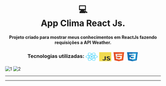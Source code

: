 <h1 align="center">
  💻<br>App Clima React Js.
</h1>

<h4 align="center">
  Projeto criado para mostrar meus conhecimentos em ReactJs fazendo requisições a API Weather.
 </h4>

<div align="center">
    <h3>Tecnologias utilizadas: 
    <img align="center" alt="react" height="30" width="40" src="https://raw.githubusercontent.com/devicons/devicon/master/icons/react/react-original.svg">
    <img align="center" alt="JavaSript" height="30" width="40" src="https://raw.githubusercontent.com/devicons/devicon/master/icons/javascript/javascript-original.svg">
    <img align="center" alt="ricardo-HTML" height="30" width="40" src="https://raw.githubusercontent.com/devicons/devicon/master/icons/html5/html5-original.svg">
    <img align="center" alt="ricardo-CSS" height="30" width="40" src="https://raw.githubusercontent.com/devicons/devicon/master/icons/css3/css3-original.svg"></h3>
</div>


![1](https://user-images.githubusercontent.com/95720726/154856377-21fc9e1e-7c0a-4c4a-aa93-eb6b121be603.png)
![2](https://user-images.githubusercontent.com/95720726/154856378-34214e67-df4e-4d08-8847-435556bc3ff9.png)

 
---


---

